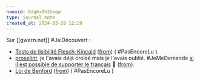 ```yaml
---
nanoid: 0dq6x0h2dxqw
type: journal_note
created_at: 2024-05-28 12:29
---
```

Sur [[gwern.net]] #JaiDécouvert  :

- [Tests de lisibilité Flesch-Kincaid](https://fr.wikipedia.org/wiki/Tests_de_lisibilit%C3%A9_Flesch-Kincaid) ([from](https://gwern.net/about#importance-tags)) ( #PasEncoreLu ).
- [proselint](https://github.com/amperser/proselint/), je l'avais déjà croisé mais je l'avais oublié. #JeMeDemande [si il est possible de supporter le français](https://github.com/amperser/proselint/issues?q=is%3Aissue+is%3Aopen+french) 🤔 ([from](https://gwern.net/about#importance-tags)).
- [Loi de Benford](https://fr.wikipedia.org/wiki/Loi_de_Benford) ([from](https://gwern.net/about#benfords-law)) ( #PasEncoreLu  )

